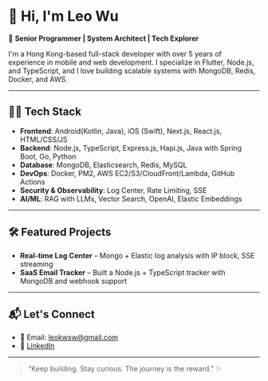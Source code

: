 # 👋 Hi, I'm Leo Wu

🚀 **Senior Programmer | System Architect | Tech Explorer**

I'm a Hong Kong-based full-stack developer with over 5 years of experience in mobile and web development. I specialize in Flutter, Node.js, and TypeScript, and I love building scalable systems with MongoDB, Redis, Docker, and AWS.

---

## 🧑‍💻 Tech Stack

- **Frontend**: Android(Kotlin, Java), iOS (Swift), Next.js, React.js, HTML/CSS/JS
- **Backend**: Node.js, TypeScript, Express.js, Hapi.js,  Java with Spring Boot, Go, Python
- **Database**: MongoDB, Elasticsearch, Redis, MySQL
- **DevOps**: Docker, PM2, AWS EC2/S3/CloudFront/Lambda, GitHub Actions
- **Security & Observability**: Log Center, Rate Limiting, SSE
- **AI/ML**: RAG with LLMs, Vector Search, OpenAI, Elastic Embeddings

---

## 🛠️ Featured Projects

- **Real-time Log Center** – Mongo + Elastic log analysis with IP block, SSE streaming
- **SaaS Email Tracker** – Built a Node.js + TypeScript tracker with MongoDB and webhook support

---

## 📬 Let's Connect

- 📧 Email: [leokwsw@gmail.com](mailto:leokwsw@gmail.com)
- 💼 [LinkedIn](https://www.linkedin.com/in/leokwsw)

---

> “Keep building. Stay curious. The journey is the reward.” ✨
